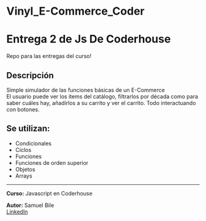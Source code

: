 # Vinyl_E-Commerce_Coder
# Entrega 2 de Js De Coderhouse
Repo para las entregas del curso!

## Descripción

Simple simulador de las funciones básicas de un E-Commerce  
El usuario puede ver los items del catálogo, filtrarlos por década como para saber cuáles hay, añadirlos a su carrito y ver el carrito. Todo interactuando con botones.

## Se utilizan:
+ Condicionales
+ Ciclos
+ Funciones
+ Funciones de orden superior
+ Objetos
+ Arrays

---
**Curso:** Javascript en Coderhouse

**Autor:** Samuel Bile  
[LinkedIn](https://www.linkedin.com/in/samuel-isaiah-bile-monta%C3%B1o-aaa43a222/)
